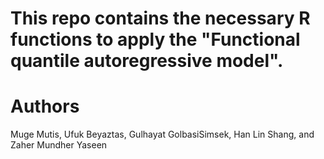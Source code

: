 # This repo contains the necessary R functions to apply the "Functional quantile autoregressive model".

# Authors
Muge Mutis, Ufuk Beyaztas, Gulhayat GolbasiSimsek, Han Lin Shang, and Zaher Mundher Yaseen
